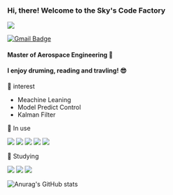 ### Hi, there! Welcome to the **Sky's Code Factory**
<img src="https://img.shields.io/badge/Gmail-EA4335?style=flat-square&logo=Gmail&logoColor=white"/>

[![Gmail Badge](https://img.shields.io/badge/Gmail-d14836?style=flat-square&logo=Gmail&logoColor=white&link=mailto:snugyun01@gmail.com)](mailto:leeeskylee@gmail.com)

#### **Master of Aerospace Engineering 🚀**
#### I enjoy druming, reading and travling! 😎



📌 interest
- Meachine Leaning
- Model Predict Control
- Kalman Filter


📌 In use

<img src="https://img.shields.io/badge/Python-3776AB?style=flat-square&logo=Python&logoColor=white"/> <img src="https://img.shields.io/badge/Adobe Photoshop-31A8FF?style=flat-square&logo=Adobe Photoshop&logoColor=white"/> <img src="https://img.shields.io/badge/Visual Studio-5C2D91?style=flat-square&logo=Visual Studio&logoColor=white"/> <img src="https://img.shields.io/badge/Visual Studio Code-007ACC?style=flat-square&logo=Visual Studio Code&logoColor=white"/> <img src="https://img.shields.io/badge/MATLAB-C70D2C?style=flat-square&logo=MATLAB&logoColor=white"/> 

📌 Studying

<img src="https://img.shields.io/badge/HTML5-E34F26?style=flat-square&logo=HTML5&logoColor=white"/> <img src="https://img.shields.io/badge/JAVA-007396?style=flat-square&logo=JAVA&logoColor=white"/> <img src="https://img.shields.io/badge/JavaScript-F7DF1E?style=flat-square&logo=JavaScript&logoColor=white"/>




![Anurag's GitHub stats](https://github-readme-stats.vercel.app/api?username=sky&&show_icons=true&theme=buefy)

